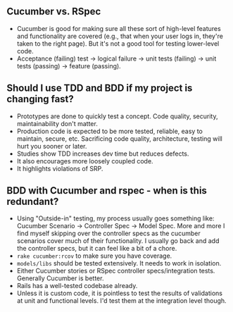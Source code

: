 ## Cucumber vs. RSpec
- Cucumber is good for making sure all these sort of high-level features and functionality are covered (e.g., that when your user logs in, they're taken to the right page). But it's not a good tool for testing lower-level code.
- Acceptance (failing) test -> logical failure -> unit tests (failing) -> unit tests (passing) -> feature (passing).

## Should I use TDD and BDD if my project is changing fast?
- Prototypes are done to quickly test a concept. Code quality, security, maintainability don't matter.
- Production code is expected to be more tested, reliable, easy to maintain, secure, etc. Sacrificing code quality, architecture, testing will hurt you sooner or later.
- Studies show TDD increases dev time but reduces defects.
- It also encourages more loosely coupled code.
- It highlights violations of SRP.

## BDD with Cucumber and rspec - when is this redundant?
- Using "Outside-in" testing, my process usually goes something like: Cucumber Scenario -> Controller Spec -> Model Spec. More and more I find myself skipping over the controller specs as the cucumber scenarios cover much of their functionality. I usually go back and add the controller specs, but it can feel like a bit of a chore.
- `rake cucumber:rcov` to make sure you have coverage.
- `models/libs` should be tested extensively. It needs to work in isolation.
- Either Cucumber stories or RSpec controller specs/integration tests. Generally Cucumber is better.
- Rails has a well-tested codebase already.
- Unless it is custom code, it is pointless to test the results of validations at unit and functional levels. I'd test them at the integration level though.













